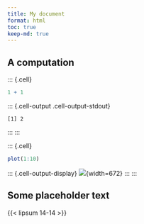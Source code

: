 ```yaml
---
title: My document
format: html
toc: true
keep-md: true
---
```





## A computation



::: {.cell}

```{.r .cell-code  code-line-numbers="true"}
1 + 1
```

::: {.cell-output .cell-output-stdout}

```
[1] 2
```


:::
:::

::: {.cell}

```{.r .cell-code}
plot(1:10)
```

::: {.cell-output-display}
![](html-r_files/figure-html/unnamed-chunk-2-1.png){width=672}
:::
:::



## Some placeholder text




{{< lipsum 14-14 >}}

